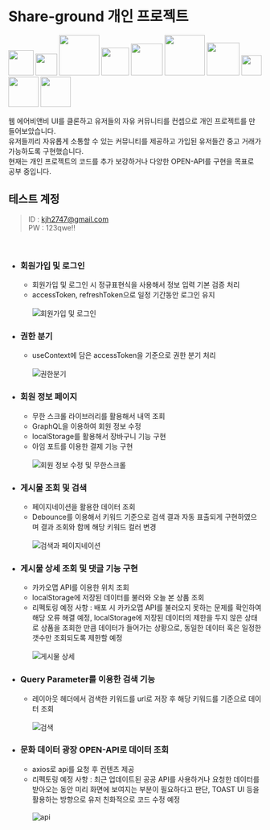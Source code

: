 # Share-ground 개인 프로젝트

<img width="50" src="https://img.shields.io/badge/html-E34F26?style=for-the-badge&logo=HTML5&logoColor=white"> <img width="43" src="https://img.shields.io/badge/css-1572B6?style=for-the-badge&logo=CSS3&logoColor=white">
<img width="80" src="https://img.shields.io/badge/javascript-F7DF1E?style=for-the-badge&logo=javascript&logoColor=black"> <img width="55" src="https://img.shields.io/badge/React-61DAFB?style=for-the-badge&logo=React&logoColor=black">
<img width="63" src="https://img.shields.io/badge/Next.js-000000?style=for-the-badge&logo=Next.js&logoColor=white"> <img width="80" src="https://img.shields.io/badge/typescript-3178C6?style=for-the-badge&logo=typescript&logoColor=white">
<img width="65" src="https://img.shields.io/badge/GraphQL-E10098?style=for-the-badge&logo=GraphQL&logoColor=white"> <img width="40" src="https://img.shields.io/badge/Git-F05032?style=for-the-badge&logo=Git&logoColor=white">
<img width="60" src="https://img.shields.io/badge/Github-181717?style=for-the-badge&logo=Github&logoColor=white"> <img width="60" src="https://img.shields.io/badge/Docker-2496ED?style=for-the-badge&logo=Docker&logoColor=white">
<br />

웹 에어비앤비 UI를 클론하고 유저들의 자유 커뮤니티를 컨셉으로 개인 프로젝트를 만들어보았습니다.<br />
유저들끼리 자유롭게 소통할 수 있는 커뮤니티를 제공하고 가입된 유저들간 중고 거래가 가능하도록 구현했습니다.<br />
현재는 개인 프로젝트의 코드를 추가 보강하거나 다양한 OPEN-API를 구현을 목표로 공부 중입니다.

## 테스트 계정

> ID : kjh2747@gmail.com <br />
> PW : 123qwe!!<br />
<br />

- ### 회원가입 및 로그인
  - 회원가입 및 로그인 시 정규표현식을 사용해서 정보 입력 기본 검증 처리
  - accessToken, refreshToken으로 일정 기간동안 로그인 유지<br/><br/>
  ![회원가입 및 로그인](https://user-images.githubusercontent.com/90013333/170430140-ad08bce2-387c-42b4-b22a-5f9ae11965dc.gif)

- ### 권한 분기
  - useContext에 담은 accessToken을 기준으로 권한 분기 처리<br/><br/>
   ![권한분기](https://user-images.githubusercontent.com/90013333/170437100-5f127e68-e692-49ab-980e-67b4a129c30a.gif)

- ### 회원 정보 페이지
  - 무한 스크롤 라이브러리를 활용해서 내역 조회
  - GraphQL을 이용하여 회원 정보 수정
  - localStorage를 활용해서 장바구니 기능 구현
  - 아임 포트를 이용한 결제 기능 구현<br/><br/>
  ![회원 정보 수정 및 무한스크롤](https://user-images.githubusercontent.com/90013333/170437292-fb923dc2-1c34-40eb-b0fa-15018b4d45af.gif)


- ### 게시물 조회 및 검색
  - 페이지네이션을 활용한 데이터 조회
  - Debounce를 이용해서 키워드 기준으로 검색 결과 자동 표출되게 구현하였으며 결과 조회와 함께 해당 키워드 컬러 변경<br /><br />
 ![검색과 페이지네이션](https://user-images.githubusercontent.com/90013333/170435883-ad780033-fdff-4856-86d9-40e964f04608.gif)
  
- ### 게시물 상세 조회 및 댓글 기능 구현
  - 카카오맵 API를 이용한 위치 조회
  - localStorage에 저장된 데이터를 불러와 오늘 본 상품 조회
  - 리펙토링 예정 사항 : 배포 시 카카오맵 API를 불러오지 못하는 문제를 확인하여 해당 오류 해결 예정, localStorage에 저장된 데이터의 제한을 두지 않은 상태로 상품을 조회한 만큼 데이터가 들어가는 상황으로, 동일한 데이터 혹은 일정한 갯수만 조회되도록 제한할 예정 <br /><br />
  ![게시물 상세](https://user-images.githubusercontent.com/90013333/170453145-bb72cf53-6837-46d4-8882-d68a5b445f82.gif)
  
- ### Query Parameter를 이용한 검색 기능
  - 레이아웃 헤더에서 검색한 키워드를 url로 저장 후 해당 키워드를 기준으로 데이터 조회 <br /><br />
  ![검색](https://user-images.githubusercontent.com/90013333/169232811-3e155910-b042-43d9-a8e9-8b21c17dae8c.gif)
  
- ### 문화 데이터 광장 OPEN-API로 데이터 조회
  - axios로 api를 요청 후 컨텐츠 제공
  - 리펙토링 예정 사항 : 최근 업데이트된 공공 API를 사용하거나 요청한 데이터를 받아오는 동안 미리 화면에 보여지는 부분이 필요하다고 판단, TOAST UI 등을 활용하는 방향으로 유저 친화적으로 코드 수정 예정<br /><br />
   ![api](https://user-images.githubusercontent.com/90013333/170438276-1a47be63-e4ad-43e8-83cc-6ac300f56639.gif)
